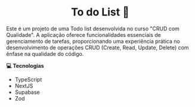 <h1 align="center" style="font-weight: bold;">To do List 📝</h1>

<p>
    Este é um projeto de uma Todo list desenvolvida no curso "CRUD com Qualidade". A aplicação oferece funcionalidades essenciais de gerenciamento de tarefas, proporcionando uma experiência prática no desenvolvimento de operações CRUD (Create, Read, Update, Delete) com ênfase na qualidade do código.
</p>

<strong id="technologies">💻 Tecnologias </strong>

- TypeScript
- NextJS
- Supabase
- Zod






